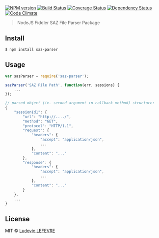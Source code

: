 #  
[![NPM version][npm-image]][npm-url]
[![Build Status][travis-image]][travis-url]
[![Coverage Status][coveralls-image]][coveralls-url]
[![Dependency Status][daviddm-url]][daviddm-image]
[![Code Climate](https://codeclimate.com/github/ludoviclefevre/node-saz-parser/badges/gpa.svg)](https://codeclimate.com/github/ludoviclefevre/node-saz-parser)


> NodeJS Fiddler SAZ File Parser Package


## Install

```sh
$ npm install saz-parser
```


## Usage

```js
var sazParser = require('saz-parser');

sazParser('SAZ File Path', function(err, sessions) {
	...
});

// parsed object (ie. second argument in callback method) structure:
{
	"sessionId1": {
		"url": "http://..../",
		"method": "GET",
		"protocol": "HTTP/1.1",
		"request": {
			"headers": {
				"accept": "application/json",
				...
			},
			"content": "..."
		},
		"response": {
			"headers": {
				"accept": "application/json",
				...
			},
			"content": "..."
		}
	},
	...
}
```


## License

MIT © [Ludovic LEFEVRE](http://www.ludoviclefevre.fr)


[npm-url]: https://npmjs.org/package/saz-parser
[npm-image]: https://badge.fury.io/js/saz-parser.svg
[coveralls-image]: https://coveralls.io/repos/ludoviclefevre/node-saz-parser/badge.svg
[coveralls-url]: https://coveralls.io/r/ludoviclefevre/node-saz-parser?branch=master
[travis-url]: https://travis-ci.org/ludoviclefevre/node-saz-parser
[travis-image]: https://travis-ci.org/ludoviclefevre/node-saz-parser.svg?branch=master
[daviddm-url]: https://david-dm.org/ludoviclefevre/node-saz-parser.svg?theme=shields.io
[daviddm-image]: https://david-dm.org/ludoviclefevre/node-saz-parser

